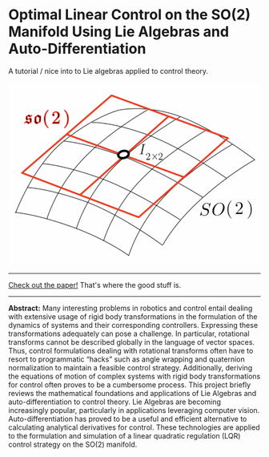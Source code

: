 # Optimal Linear Control on the SO(2) Manifold Using Lie Algebras and Auto-Differentiation

A tutorial / nice into to Lie algebras applied to control theory.

![](/img/lie_cover.jpeg "Lie algebras")

* * *

[Check out the paper!](https://andrewtorgesen.com/res/Lie%20LQR%20SO2.pdf) That's where the good stuff is.

* * *

**Abstract:** Many interesting problems in robotics and control entail dealing with extensive usage of rigid body transformations in the formulation of the dynamics of systems and their corresponding controllers. Expressing these transformations adequately can pose a challenge. In particular, rotational transforms cannot be described globally in the language of vector spaces. Thus, control formulations dealing with rotational transforms often have to resort to programmatic “hacks” such as angle wrapping and quaternion normalization to maintain a feasible control strategy. Additionally, deriving the equations of motion of complex systems with rigid body transformations for control often proves to be a cumbersome process. This project briefly reviews the mathematical foundations and applications of Lie Algebras and auto-differentiation to control theory. Lie Algebras are becoming increasingly popular, particularly in applications leveraging computer vision. Auto-differentiation has proved to be a useful and efficient alternative to calculating analytical derivatives for control. These technologies are applied to the formulation and simulation of a linear quadratic regulation (LQR) control strategy on the SO(2) manifold.
